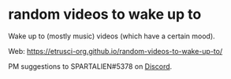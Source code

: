 # random videos to wake up to

Wake up to (mostly music) videos (which have a certain mood).

Web: https://etrusci-org.github.io/random-videos-to-wake-up-to/

PM suggestions to SPARTALIEN#5378 on [Discord](https://discord.com).
